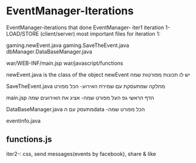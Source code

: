 EventManager-Iterations
=======================

EventManager-iterations that done
EventManager-
iter1 iteration 1- LOAD/STORE (client/server) most important files for iteration 1: 

gaming.newEvent.java gaming.SaveTheEvent.java dbManager.DataBaseManager.java

war/WEB-INF/main.jsp war/javascript/functions

newEvent.java is the class of the object newEvent יש לו תכונות מפורטות שמה

SaveTheEvent.java מחלקה שמתעסקת עם שמירת האירוע- הכל מפורט

main.jsp הדף הראשי גפ העל מפורט שמה- אציג את האירועים שמה

DataBaseManager.java מתעסק עם הdata -הכל מפורט שמה

eventinfo.java

functions.js
---------------------------------
iter2-:  css, send messages(events by facebook), share & like 
